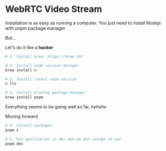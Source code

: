 # WebRTC Video Stream

Installation is as easy as running a computer. You just need to install Nodejs with pnpm package manager.

But...

Let's do it like a **hacker**
```sh
# 1. Install brew: https://brew.sh/

# 2. Install node version manager
brew install n

# 3. Install latest node version
n lts

# 3. Install blazing package manager
brew install pnpm
```
Everything seems to be going well so far, _hehehe_ 

Moving forward
```sh
# 4. Install packages
pnpm i

# 5. Run application in dev mod && bon voyage to you
pnpm dev
```